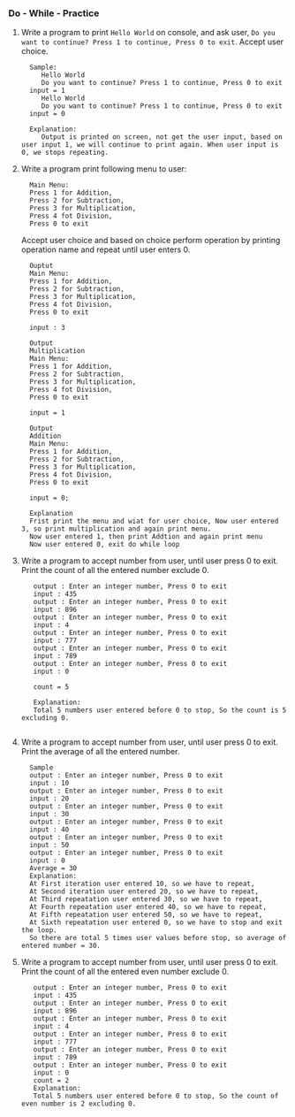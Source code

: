 ### Do - While - Practice

1. Write a program to print `Hello World` on console, and ask user,
   `Do you want to continue? Press 1 to continue, Press 0 to exit`. Accept user choice.
   ```
     Sample:
        Hello World
        Do you want to continue? Press 1 to continue, Press 0 to exit
     input = 1
        Hello World
        Do you want to continue? Press 1 to continue, Press 0 to exit
     input = 0
     
     Explanation:
        Output is printed on screen, not get the user input, based on user input 1, we will continue to print again. When user input is 0, we stops repeating.
     ```
2. Write a program print following menu to user:
   ```
     Main Menu:
     Press 1 for Addition,
     Press 2 for Subtraction,
     Press 3 for Multiplication,
     Press 4 fot Division,
     Press 0 to exit
     ```
   Accept user choice and based on choice perform operation by printing operation name and repeat until user enters 0.
   ```
     Ouptut
     Main Menu:
     Press 1 for Addition,
     Press 2 for Subtraction,
     Press 3 for Multiplication,
     Press 4 fot Division,
     Press 0 to exit
     
     input : 3
     
     Output
     Multiplication
     Main Menu:
     Press 1 for Addition,
     Press 2 for Subtraction,
     Press 3 for Multiplication,
     Press 4 fot Division,
     Press 0 to exit
     
     input = 1
     
     Output
     Addition
     Main Menu:
     Press 1 for Addition,
     Press 2 for Subtraction,
     Press 3 for Multiplication,
     Press 4 fot Division,
     Press 0 to exit
     
     input = 0;
     
     Explanation
     Frist print the menu and wiat for user choice, Now user entered 3, so print multiplication and again print menu.
     Now user entered 1, then print Addtion and again print menu
     Now user entered 0, exit do while loop
     ```
3. Write a program to accept number from user, until user press 0 to exit. Print the count of all the entered number
   exclude 0.
   ```Sample
      output : Enter an integer number, Press 0 to exit
      input : 435
      output : Enter an integer number, Press 0 to exit
      input : 896
      output : Enter an integer number, Press 0 to exit
      input : 4
      output : Enter an integer number, Press 0 to exit
      input : 777
      output : Enter an integer number, Press 0 to exit
      input : 789
      output : Enter an integer number, Press 0 to exit
      input : 0

      count = 5

      Explanation:
      Total 5 numbers user entered before 0 to stop, So the count is 5 excluding 0.  
      
      ```
4. Write a program to accept number from user, until user press 0 to exit. Print the average of all the entered number.
   ```
     Sample
     output : Enter an integer number, Press 0 to exit
     input : 10
     output : Enter an integer number, Press 0 to exit
     input : 20
     output : Enter an integer number, Press 0 to exit
     input : 30
     output : Enter an integer number, Press 0 to exit
     input : 40
     output : Enter an integer number, Press 0 to exit
     input : 50
     output : Enter an integer number, Press 0 to exit
     input : 0
     Average = 30
     Explanation:
     At First iteration user entered 10, so we have to repeat,
     At Second iteration user entered 20, so we have to repeat,
     At Third repeatation user entered 30, so we have to repeat,
     At Fourth repeatation user entered 40, so we have to repeat,
     At Fifth repeatation user entered 50, so we have to repeat,
     At Sixth repeatation user entered 0, so we have to stop and exit the loop.
     So there are total 5 times user values before stop, so average of entered number = 30.
    ```
5. Write a program to accept number from user, until user press 0 to exit. Print the count of all the entered even
   number exclude 0.
   ```Sample
      output : Enter an integer number, Press 0 to exit
      input : 435
      output : Enter an integer number, Press 0 to exit
      input : 896
      output : Enter an integer number, Press 0 to exit
      input : 4
      output : Enter an integer number, Press 0 to exit
      input : 777
      output : Enter an integer number, Press 0 to exit
      input : 789
      output : Enter an integer number, Press 0 to exit
      input : 0
      count = 2
      Explanation:
      Total 5 numbers user entered before 0 to stop, So the count of even number is 2 excluding 0.
     ```